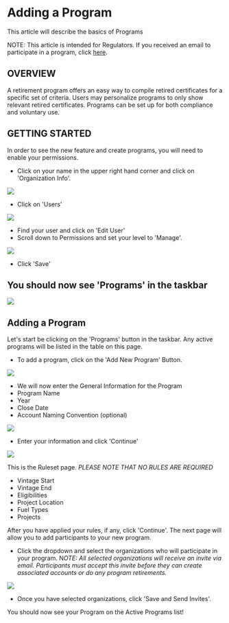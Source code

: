 Adding a Program
================

This article will describe the basics of Programs

NOTE: This article is intended for Regulators. If you received an email to participate in a program, click [here](https://mrets.github.io/Help/program_participating_programs).

OVERVIEW
--------

A retirement program offers an easy way to compile retired certificates for a specific set of criteria. Users may personalize programs to only show relevant retired certificates. Programs can be set up for both compliance and voluntary use.

GETTING STARTED
---------------

In order to see the new feature and create programs, you will need to enable your permissions.

-   Click on your name in the upper right hand corner and click on 'Organization Info'.

![](https://github.com/mrets/photos/blob/master/adding_program1.gif?raw=true)

-   Click on 'Users'

![](https://github.com/mrets/photos/blob/master/adding_program2.png?raw=true)

-   Find your user and click on 'Edit User'
-   Scroll down to Permissions and set your level to 'Manage'.

![](https://github.com/mrets/photos/blob/master/adding_program3.png?raw=true)

-   Click 'Save'

You should now see 'Programs' in the taskbar
--------------------------------------------

![](https://github.com/mrets/photos/blob/master/adding_program4.png?raw=true)

Adding a Program
----------------

Let's start be clicking on the 'Programs' button in the taskbar. Any active programs will be listed in the table on this page. 

-   To add a program, click on the 'Add New Program' Button.

![](https://github.com/mrets/photos/blob/master/adding_program5.gif?raw=true)

-   We will now enter the General Information for the Program
-   Program Name
-   Year
-   Close Date
-   Account Naming Convention (optional)

![](https://github.com/mrets/photos/blob/master/adding_program6.png?raw=true)

-   Enter your information and click 'Continue'

![](https://github.com/mrets/photos/blob/master/adding_program7.png?raw=true)

This is the Ruleset page. *PLEASE NOTE THAT NO RULES ARE REQUIRED*

-   Vintage Start
-   Vintage End
-   Eligibilities
-   Project Location
-   Fuel Types
-   Projects

After you have applied your rules, if any, click 'Continue'. The next page will allow you to add participants to your new program. 

-   Click the dropdown and select the organizations who will participate in your program. N*OTE: All selected organizations will receive an invite via email. Participants must accept this invite before they can create associated accounts or do any program retirements.*

![](https://github.com/mrets/photos/blob/master/adding_program8.png?raw=true)

-   Once you have selected organizations, click 'Save and Send Invites'.

You should now see your Program on the Active Programs list!
